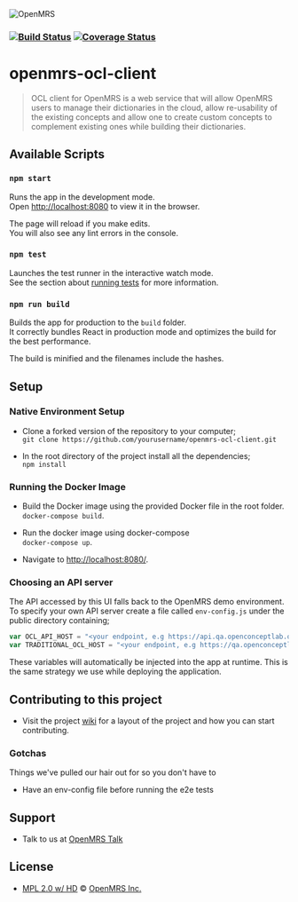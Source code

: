 <img src="https://cloud.githubusercontent.com/assets/668093/12567089/0ac42774-c372-11e5-97eb-00baf0fccc37.jpg" alt="OpenMRS"/>

### [![Build Status](https://travis-ci.org/openmrs/openmrs-ocl-client.svg?branch=master)](https://travis-ci.org/openmrs/openmrs-ocl-client) [![Coverage Status](https://coveralls.io/repos/github/openmrs/openmrs-ocl-client/badge.svg?branch=master)](https://coveralls.io/github/openmrs/openmrs-ocl-client?branch=master)

# openmrs-ocl-client
> OCL client for OpenMRS is a web service that will allow OpenMRS users to manage their dictionaries in the cloud,
> allow re-usability of the existing concepts and allow one to create custom concepts to complement existing ones while building their dictionaries.

## Available Scripts
### `npm start`

Runs the app in the development mode.<br />
Open [http://localhost:8080](http://localhost:8080) to view it in the browser.

The page will reload if you make edits.<br />
You will also see any lint errors in the console.

### `npm test`

Launches the test runner in the interactive watch mode.<br />
See the section about [running tests](https://facebook.github.io/create-react-app/docs/running-tests) for more information.

### `npm run build`

Builds the app for production to the `build` folder.<br />
It correctly bundles React in production mode and optimizes the build for the best performance.

The build is minified and the filenames include the hashes.<br />

## Setup

### Native Environment Setup
- Clone a forked version of the repository to your computer;  
`git clone https://github.com/yourusername/openmrs-ocl-client.git`
      
- In the root directory of the project install all the dependencies;  
`npm install`

### Running the Docker Image
- Build the Docker image using the provided Docker file in the root folder. 
`docker-compose build`.

- Run the docker image using docker-compose  
`docker-compose up`.

- Navigate to [http://localhost:8080/](http://localhost:8080/).

### Choosing an API server
The API accessed by this UI falls back to the OpenMRS demo environment.
To specify your own API server create a file called `env-config.js` under the public directory containing;
```javascript
var OCL_API_HOST = "<your endpoint, e.g https://api.qa.openconceptlab.org>";
var TRADITIONAL_OCL_HOST = "<your endpoint, e.g https://qa.openconceptlab.org>";
```
These variables will automatically be injected into the app at runtime. This is the same strategy we use while deploying the application.

## Contributing to this project
- Visit the project [wiki](https://wiki.openmrs.org/display/projects/Contributing+to+OCL+for+OpenMRS%3A+Developer+Guide) for a layout of the project and how you can start contributing.

### Gotchas
Things we've pulled our hair out for so you don't have to
- Have an env-config file before running the e2e tests

## Support
- Talk to us at [OpenMRS Talk](https://talk.openmrs.org/t/ocl-for-openmrs-squad/25831)

## License
- [MPL 2.0 w/ HD](http://openmrs.org/license/) © [OpenMRS Inc.](http://www.openmrs.org/)
